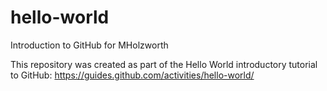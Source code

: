 # hello-world
Introduction to GitHub for MHolzworth

This repository was created as part of the Hello World introductory tutorial to GitHub:
  https://guides.github.com/activities/hello-world/
  
